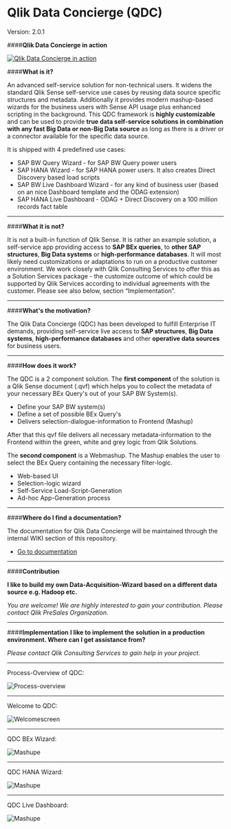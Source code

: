 # Qlik Data Concierge (QDC) 
Version: 2.0.1

####**Qlik Data Concierge in action**

 [![Qlik Data Concierge in action](https://raw.githubusercontent.com/QlikPreSalesDACH/Qlik-Data-Qoncierge/master/IMAGES/index.jpg)](https://www.youtube.com/watch?v=MsRgWh_7Xs4)

####**What is it?**

An advanced self-service solution for non-technical users. It widens the standard Qlik Sense self-service use cases by reusing data source specific structures and metadata. Additionally it provides modern mashup-based wizards for the business users with Sense API usage plus enhanced scripting in the background.
This QDC framework is **highly customizable** and can be used to provide **true data self-service solutions in combination with any fast Big Data or non-Big Data source** as long as there is a driver or a connector available for the specific data source.

It is shipped with 4 predefined use cases:

  - SAP BW Query Wizard - for SAP BW Query power users
  - SAP HANA Wizard - for SAP HANA power users. It also creates Direct Discovery based load scripts
  - SAP BW Live Dashboard Wizard - for any kind of business user (based on an nice Dashboard template and the ODAG extension)
  - SAP HANA Live Dashboard - ODAG + Direct Discovery on a 100 million records fact table

----------


####**What it is not?**

It is not a built-in function of Qlik Sense. It is rather an example solution, a self-service app providing access to **SAP BEx queries**, to **other SAP structures**, **Big Data systems** or **high-performance databases**. It will most likely need customizations or adaptations to run on a productive customer environment. We work closely with Qlik Consulting Services to offer this as a Solution Services package - the customize outcome of which could be supported by Qlik Services according to individual agreements with the customer. Please see also below, section “Implementation”.


----------


####**What's the motivation?**

The Qlik Data Concierge (QDC) has been developed to fulfill Enterprise IT demands, providing self-service live access to **SAP structures**, **Big Data systems**, **high-performance databases** and other **operative data sources** for business users.


----------


####**How does it work?**

The QDC is a 2 component solution. The **first component** of the solution is a Qlik Sense document (.qvf) which helps you to collect the metadata of your necessary BEx Query's out of your SAP BW System(s).

 - Define your SAP BW system(s)
 - Define a set of possible BEx Query's
 - Delivers selection-dialogue-information to Frontend (Mashup)

After that this qvf file delivers all necessary metadata-information to the Frontend within the green, white and grey logic from Qlik Solutions.

The **second component** is a Webmashup. The Mashup enables the user to select the BEx Query containing the necessary filter-logic.

 - Web-based UI 
 - Selection-logic wizard
 - Self-Service Load-Script-Generation
 - Ad-hoc App-Generation process

----------


####**Where do I find a documentation?**

The documentation for Qlik Data Concierge will be maintained through the internal WIKI section of this repository.

- [Go to documentation](https://github.com/QlikPreSalesDACH/Qlik-Data-Qoncierge/wiki)


----------



####**Contribution**

 **I like to build my own Data-Acquisition-Wizard based on a different data source e.g. Hadoop etc.**
 
*You are welcome! We are highly interested to gain your contribution. Please contact Qlik PreSales Organization.*
 


----------


####**Implementation**
 **I like to implement the solution in a production environment. Where can I get assistance from?**
 
 *Please contact Qlik Consulting Services to gain help in your project.*
 


----------

 
Process-Overview of QDC:

![Process-overview](https://raw.githubusercontent.com/QlikPreSalesDACH/Qlik-Data-Concierge/master/IMAGES/Process%20Overview.png)


----------
Welcome to QDC:

![Welcomescreen](https://raw.githubusercontent.com/QlikPreSalesDACH/Qlik-Data-Qoncierge/master/IMAGES/index.jpg)


----------
QDC BEx Wizard:

![Mashupe](https://raw.githubusercontent.com/QlikPreSalesDACH/Qlik-Data-Qoncierge/master/IMAGES/Bex%20Wizard.png)


----------
QDC HANA Wizard:

![Mashupe](https://raw.githubusercontent.com/QlikPreSalesDACH/Qlik-Data-Qoncierge/master/IMAGES/HANA%20Wizard.png)

----------
QDC Live Dashboard:

![Mashupe](https://raw.githubusercontent.com/QlikPreSalesDACH/Qlik-Data-Qoncierge/master/IMAGES/Live%20Dashboard.png)

